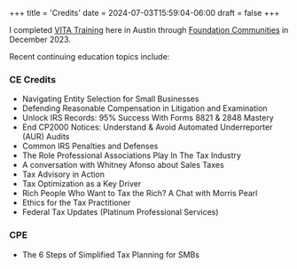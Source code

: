 +++
title = 'Credits'
date = 2024-07-03T15:59:04-06:00
draft = false
+++

I completed [VITA Training](https://www.irs.gov/individuals/free-tax-return-preparation-for-qualifying-taxpayers) here in Austin through [Foundation Communities](https://foundcom.org/volunteer-with-tax-help-program/) in December 2023. 

Recent continuing education topics include:

### CE Credits

* Navigating Entity Selection for Small Businesses
* Defending Reasonable Compensation in Litigation and Examination
* Unlock IRS Records: 95% Success With Forms 8821 & 2848 Mastery
* End CP2000 Notices: Understand & Avoid Automated Underreporter (AUR) Audits
* Common IRS Penalties and Defenses
* The Role Professional Associations Play In The Tax Industry
* A conversation with Whitney Afonso about Sales Taxes
* Tax Advisory in Action
* Tax Optimization as a Key Driver
* Rich People Who Want to Tax the Rich? A Chat with Morris Pearl
* Ethics for the Tax Practitioner
* Federal Tax Updates (Platinum Professional Services)

### CPE

* The 6 Steps of Simplified Tax Planning for SMBs